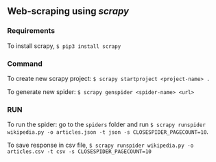 ## Web-scraping using _scrapy_

### Requirements

To install scrapy, `$ pip3 install scrapy`

### Command

To create new scrapy project: `$ scrapy startproject <project-name> .`

To generate new spider: `$ scrapy genspider <spider-name> <url>`

### RUN

To run the spider: go to the `spiders` folder and run `$ scrapy runspider wikipedia.py -o articles.json -t json -s CLOSESPIDER_PAGECOUNT=10`.

To save response in csv file, `$ scrapy runspider wikipedia.py -o articles.csv -t csv -s CLOSESPIDER_PAGECOUNT=10`
